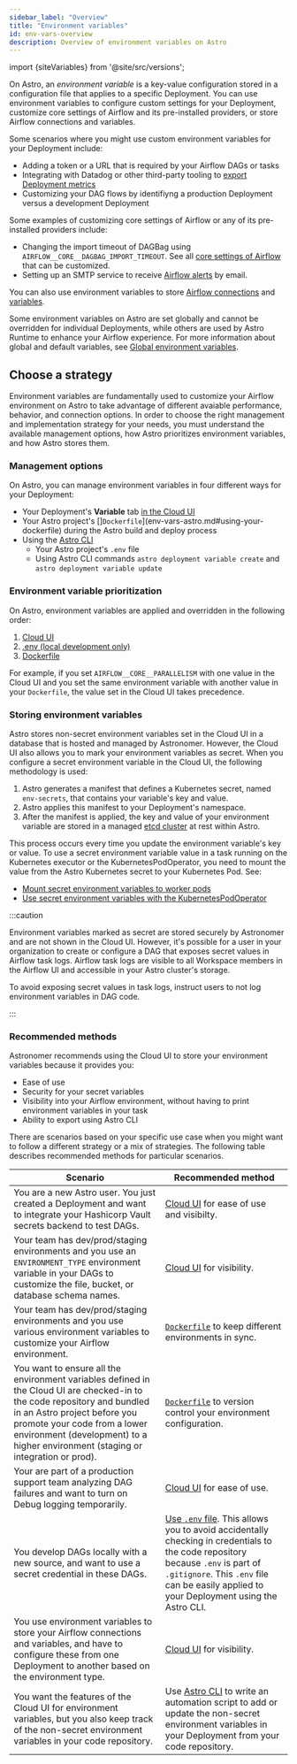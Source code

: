 ```yaml
---
sidebar_label: "Overview"
title: "Environment variables"
id: env-vars-overview
description: Overview of environment variables on Astro
---
```


import {siteVariables} from '@site/src/versions';

On Astro, an _environment variable_ is a key-value configuration stored in a configuration file that applies to a specific Deployment. You can use environment variables to configure custom settings for your Deployment, customize core settings of Airflow and its pre-installed providers, or store Airflow connections and variables.

Some scenarios where you might use custom environment variables for your Deployment include:

- Adding a token or a URL that is required by your Airflow DAGs or tasks
- Integrating with Datadog or other third-party tooling to [export Deployment metrics](deployment-metrics.md#export-airflow-metrics-to-datadog)
- Customizing your DAG flows by identifiyng a production Deployment versus a development Deployment

Some examples of customizing core settings of Airflow or any of its pre-installed providers include:

- Changing the import timeout of DAGBag using `AIRFLOW__CORE__DAGBAG_IMPORT_TIMEOUT`.
  See all [core settings of Airflow](https://airflow.apache.org/docs/apache-airflow/stable/configurations-ref.html) that can be customized.
- Setting up an SMTP service to receive [Airflow alerts](airflow-email-notifications.md) by email.

You can also use environment variables to store [Airflow connections](https://docs.astronomer.io/learn/connections#define-connections-with-environment-variables) and [variables](https://docs.astronomer.io/learn/airflow-variables#using-environment-variables).

Some environment variables on Astro are set globally and cannot be overridden for individual Deployments, while others are used by Astro Runtime to enhance your Airflow experience. For more information about global and default variables, see [Global environment variables](platform-variables.md).

## Choose a strategy

Environment variables are fundamentally used to customize your Airflow environment on Astro to take advantage of different avaiable performance, behavior, and connection options. In order to choose the right management and implementation strategy for your needs, you must understand the available management options, how Astro prioritizes environment variables, and how Astro stores them.

### Management options

On Astro, you can manage environment variables in four different ways for your Deployment:

- Your Deployment's **Variable** tab [in the Cloud UI](env-vars-astro.md#using-the-cloud-ui)
- Your Astro project's []`Dockerfile`](env-vars-astro.md#using-your-dockerfile) during the Astro build and deploy process
- Using the [Astro CLI](env-vars-astro.md#using-astro-cli)
  - Your Astro project's `.env` file
  - Using Astro CLI commands `astro deployment variable create` and `astro deployment variable update`

### Environment variable prioritization

On Astro, environment variables are applied and overridden in the following order:

1. [Cloud UI](env-vars-astro.md#using-the-cloud-ui)
2. [.env (local development only)](env-vars-astro.md#in-your-local-airflow-environment)
3. [Dockerfile](env-vars-astro.md#using-your-dockerfile)

For example, if you set `AIRFLOW__CORE__PARALLELISM` with one value in the Cloud UI and you set the same environment variable with another value in your `Dockerfile`, the value set in the Cloud UI takes precedence.

### Storing environment variables

Astro stores non-secret environment variables set in the Cloud UI in a database that is hosted and managed by Astronomer. However, the Cloud UI also allows you to mark your environment variables as secret. When you configure a secret environment variable in the Cloud UI, the following methodology is used:

1. Astro generates a manifest that defines a Kubernetes secret, named `env-secrets`, that contains your variable's key and value.
2. Astro applies this manifest to your Deployment's namespace.
3. After the manifest is applied, the key and value of your environment variable are stored in a managed [etcd cluster](https://etcd.io/) at rest within Astro.

This process occurs every time you update the environment variable's key or value. To use a secret environment variable value in a task running on the Kubernetes executor or the KubernetesPodOperator, you need to mount the value from the Astro Kubernetes secret to your Kubernetes Pod. See:

- [Mount secret environment variables to worker pods](kubernetes-executor.md#mount-secret-environment-variables-to-worker-pods)
- [Use secret environment variables with the KubernetesPodOperator](kubernetespodoperator.md#use-secret-environment-variables-with-the-kubernetespodoperator)

:::caution

Environment variables marked as secret are stored securely by Astronomer and are not shown in the Cloud UI. However, it's possible for a user in your organization to create or configure a DAG that exposes secret values in Airflow task logs. Airflow task logs are visible to all Workspace members in the Airflow UI and accessible in your Astro cluster's storage.

To avoid exposing secret values in task logs, instruct users to not log environment variables in DAG code.

:::

### Recommended methods

Astronomer recommends using the Cloud UI to store your environment variables because it provides you:

- Ease of use
- Security for your secret variables
- Visibility into your Airflow environment, without having to print environment variables in your task
- Ability to export using Astro CLI

There are scenarios based on your specific use case when you might want to follow a different strategy or a mix of strategies. The following table describes recommended methods for particular scenarios.

| Scenario                                                                                                                                                                                                                                                                     | Recommended method                                                                                                                                                                                                                                                |
| ---------------------------------------------------------------------------------------------------------------------------------------------------------------------------------------------------------------------------------------------------------------------------- | ----------------------------------------------------------------------------------------------------------------------------------------------------------------------------------------------------------------------------------------------------------------- |
| You are a new Astro user. You just created a Deployment and want to integrate your Hashicorp Vault secrets backend to test DAGs.                                                                                                                                             | [Cloud UI](env-vars-astro.md#using-the-cloud-ui) for ease of use and visibilty.                                                                                                                                                                                   |
| Your team has dev/prod/staging environments and you use an `ENVIRONMENT_TYPE` environment variable in your DAGs to customize the file, bucket, or database schema names.                                                                                                     | [Cloud UI](env-vars-astro.md#using-the-cloud-ui) for visibility.                                                                                                                                                                                                  |
| Your team has dev/prod/staging environments and you use various environment variables to customize your Airflow environment.                                                                                                                                                 | [`Dockerfile`](env-vars-astro.md#using-your-dockerfile) to keep different environments in sync.                                                                                                                                                                   |
| You want to ensure all the environment variables defined in the Cloud UI are checked-in to the code repository and bundled in an Astro project before you promote your code from a lower environment (development) to a higher environment (staging or integration or prod). | [`Dockerfile`](env-vars-astro.md#using-your-dockerfile) to version control your environment configuration.                                                                                                                                                        |
| Your are part of a production support team analyzing DAG failures and want to turn on Debug logging temporarily.                                                                                                                                                             | [Cloud UI](env-vars-astro.md#using-the-cloud-ui) for ease of use.                                                                                                                                                                                                 |
| You develop DAGs locally with a new source, and want to use a secret credential in these DAGs.                                                                                                                                                                               | [Use `.env` file](env-vars-astro.md#using-astro-cli). This allows you to avoid accidentally checking in credentials to the code repository because `.env` is part of `.gitignore`. This `.env` file can be easily applied to your Deployment using the Astro CLI. |
| You use environment variables to store your Airflow connections and variables, and have to configure these from one Deployment to another based on the environment type.                                                                                                     | [Cloud UI](env-vars-astro.md#using-the-cloud-ui) for visibility.                                                                                                                                                                                                  |
| You want the features of the Cloud UI for environment variables, but you also keep track of the non-secret environment variables in your code repository.                                                                                                                    | Use [Astro CLI](env-vars-astro.md#in-your-astro-deployment) to write an automation script to add or update the non-secret environment variables in your Deployment from your code repository.                                                                     |
